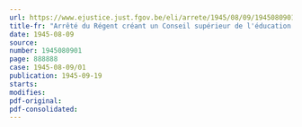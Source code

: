 ```yaml
---
url: https://www.ejustice.just.fgov.be/eli/arrete/1945/08/09/1945080901/justel
title-fr: "Arrêté du Régent créant un Conseil supérieur de l'éducation physique, des sports et des oeuvres de plein air"
date: 1945-08-09
source:
number: 1945080901
page: 888888
case: 1945-08-09/01
publication: 1945-09-19
starts:
modifies:
pdf-original:
pdf-consolidated:
---
```


